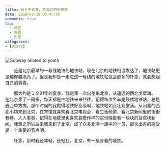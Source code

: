```yaml
---
title: 有关于青春，在北京的地铁站
date: 2018-05-10 05:45:05
comments: true
tag: 
  - 地铁
  - 青春
  - 出差
categories:
- [Diary]
---
```


![Subway related to youth](http://oss.xknife.net/Subway_related_to_youth.jpg)

　　这是北京最早的一号线地铁的地铁站。现在北京的地铁相当发达了，地铁站更是越修越漂亮了。但是我却是一走进这一号线的地铁站就会更多的怀念，就会想起自己的青春。

　　那大约是１９91年的夏季，我是第一次出差来北京，从遥远的西北戈壁滩。在北京呆了一周多，每天都是坐地铁来来往往，记得每次坐车是鼓楼地铁站，总是去西单方向，那个时候的我觉得地铁好高级啊，地铁站如此壮观堂潢。从闭塞的西北小镇来到北京，在宾馆就喜欢看北京电视台，看生活频道，看北京新闻里的街街巷巷，人人事事，记得在地铁里也喜欢装模作样的买份晚报看一块块的豆腐块新闻。我想之所以后来我来到了北京，成了众多北漂一族中的一员，那次出差的感受是一个重要的节点吧。

　　怀念，那时我还年轻，还轻狂。北京，有一条青春的地铁。